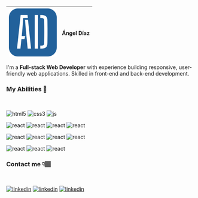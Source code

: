 | ![logo](https://raw.githubusercontent.com/ad9311/ad9311.github.io/main/assests/img/svgs/ad%4064x64.svg) | Ángel Díaz |
|--|--|

I'm a **Full-stack Web Developer** with experience building responsive, user-friendly web applications. Skilled in front-end and back-end development.
<br/>

### My Abilities 🔧
<br/>

![html5](https://img.shields.io/badge/-HTML5-black?style=for-the-badge&logo=html5)
![css3](https://img.shields.io/badge/-CSS3-black?style=for-the-badge&logo=css3)
![js](https://img.shields.io/badge/-JavaScript-black?style=for-the-badge&logo=javascript)
<br/>

![react](https://img.shields.io/badge/-Vite-black?style=for-the-badge&logo=vite)
![react](https://img.shields.io/badge/-React-black?style=for-the-badge&logo=react)
![react](https://img.shields.io/badge/-Redux-black?style=for-the-badge&logo=redux)
![react](https://img.shields.io/badge/-Typescript-black?style=for-the-badge&logo=typescript)
<br/>

![react](https://img.shields.io/badge/-GO-black?style=for-the-badge&logo=go)
![react](https://img.shields.io/badge/-Ruby-black?style=for-the-badge&logo=ruby)
![react](https://img.shields.io/badge/-Rails-black?style=for-the-badge&logo=rubyonrails)
![react](https://img.shields.io/badge/-PostgreSQL-black?style=for-the-badge&logo=postgresql)
<br />

![react](https://img.shields.io/badge/-TailwindCSS-black?style=for-the-badge&logo=tailwindcss)
![react](https://img.shields.io/badge/-SASS-black?style=for-the-badge&logo=sass)
![react](https://img.shields.io/badge/-Bootstrap-black?style=for-the-badge&logo=bootstrap)
<br />

### Contact me 👇🏽
<br />

[![linkedin](https://img.shields.io/badge/-LinkedIn-white?style=plastic)](https://www.linkedin.com/in/ad9311/)
[![linkedin](https://img.shields.io/badge/-Twitter-white?style=plastic)](https://twitter.com/adiaz9311)
[![linkedin](https://img.shields.io/badge/-Portfolio-white?style=plastic)](https://www.linkedin.com/in/ad9311/)
